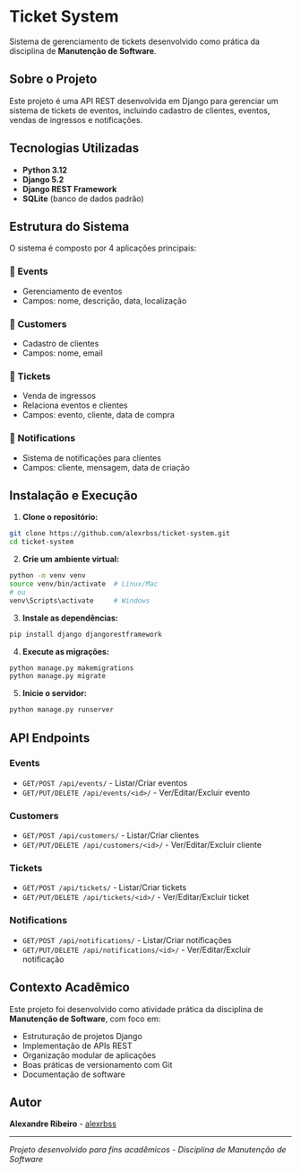# Ticket System

Sistema de gerenciamento de tickets desenvolvido como prática da disciplina de **Manutenção de Software**.

## Sobre o Projeto

Este projeto é uma API REST desenvolvida em Django para gerenciar um sistema de tickets de eventos, incluindo cadastro de clientes, eventos, vendas de ingressos e notificações.

## Tecnologias Utilizadas

- **Python 3.12**
- **Django 5.2**
- **Django REST Framework**
- **SQLite** (banco de dados padrão)

## Estrutura do Sistema

O sistema é composto por 4 aplicações principais:

### 📅 Events
- Gerenciamento de eventos
- Campos: nome, descrição, data, localização

### 👥 Customers  
- Cadastro de clientes
- Campos: nome, email

### 🎫 Tickets
- Venda de ingressos
- Relaciona eventos e clientes
- Campos: evento, cliente, data de compra

### 🔔 Notifications
- Sistema de notificações para clientes
- Campos: cliente, mensagem, data de criação

## Instalação e Execução

1. **Clone o repositório:**
```bash
git clone https://github.com/alexrbss/ticket-system.git
cd ticket-system
```

2. **Crie um ambiente virtual:**
```bash
python -m venv venv
source venv/bin/activate  # Linux/Mac
# ou
venv\Scripts\activate     # Windows
```

3. **Instale as dependências:**
```bash
pip install django djangorestframework
```

4. **Execute as migrações:**
```bash
python manage.py makemigrations
python manage.py migrate
```

5. **Inicie o servidor:**
```bash
python manage.py runserver
```

## API Endpoints

### Events
- `GET/POST /api/events/` - Listar/Criar eventos
- `GET/PUT/DELETE /api/events/<id>/` - Ver/Editar/Excluir evento

### Customers
- `GET/POST /api/customers/` - Listar/Criar clientes  
- `GET/PUT/DELETE /api/customers/<id>/` - Ver/Editar/Excluir cliente

### Tickets
- `GET/POST /api/tickets/` - Listar/Criar tickets
- `GET/PUT/DELETE /api/tickets/<id>/` - Ver/Editar/Excluir ticket

### Notifications
- `GET/POST /api/notifications/` - Listar/Criar notificações
- `GET/PUT/DELETE /api/notifications/<id>/` - Ver/Editar/Excluir notificação

## Contexto Acadêmico

Este projeto foi desenvolvido como atividade prática da disciplina de **Manutenção de Software**, com foco em:

- Estruturação de projetos Django
- Implementação de APIs REST
- Organização modular de aplicações
- Boas práticas de versionamento com Git
- Documentação de software

## Autor

**Alexandre Ribeiro** - [alexrbss](https://github.com/alexrbss)

---

*Projeto desenvolvido para fins acadêmicos - Disciplina de Manutenção de Software*